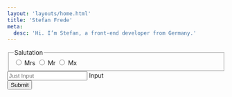 ```yaml
---
layout: 'layouts/home.html'
title: 'Stefan Frede'
meta:
  desc: 'Hi. I’m Stefan, a front-end developer from Germany.'
---
```


<form method="POST" data-netlify="true">

<form
  action="/"
  method="POST"
  name="testform"
  netlify-honeypot="bot-field"
  data-netlify="true"
>
  <label hidden>
    Don’t fill this out if you're human:
    <input name="bot-field" />
  </label>
  <div>
    <fieldset name="Salutation">
      <legend>
        Salutation
      </legend>
      <label>
        <input name="Salutation" type="radio" value="Mrs">
        Mrs
      </label>
      <label>
        <input name="Salutation" type="radio" value="Mr">
        Mr
      </label>
      <label>
        <input name="Salutation" type="radio" value="Mx">
        Mx
      </label>
    </fieldset>
  </div>
  <div>
    <label>
      <input
        name="input"
        type="text"
        placeholder="Just Input"
      />
      Input
    </label>
  </div>
  <button type="submit">
    Submit
  </button>
</form>
